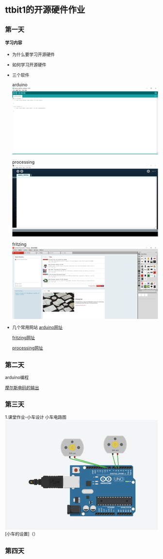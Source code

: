 # ttbit1的开源硬件作业


## 第一天

#### 学习内容

-  为什么要学习开源硬件
- 如何学习开源硬件
- 三个软件
   
   arduino
  ![](tu/7.PNG)
  
  processing
  ![](tu/5.PNG)
  
  fritzing
  ![](tu/6.PNG)
  
- 几个常用网站
  [arduino网址](https://arduino.cc)
  
  [fritzing网址](https://fritzing.org)
   
  [processing网址](https://processing.org)
## 第二天
  arduino编程
  
  [摩尔斯电码的输出](https://github.com/ttbit1/Morse/blob/master/%E4%B8%83%E6%9C%88%E4%B8%89%E6%97%A5%E5%AE%B6%E5%BA%AD%E4%BD%9C%E4%B8%9A%E2%80%94%E2%80%94%E6%91%A9%E5%B0%94%E6%96%AF%E7%A0%81/Morse.ino)
  
   
## 第三天
1.课堂作业-小车设计
  小车电路图
![](七月四日课堂作业/1.PNG)
[小车的设置]（）
## 第四天
